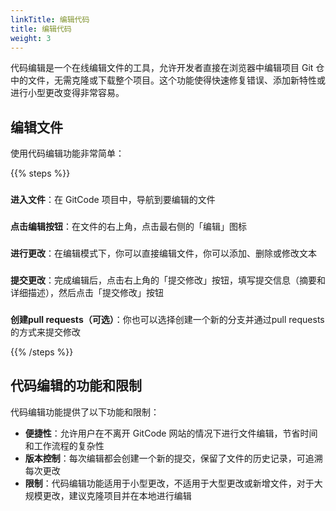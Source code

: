 ```yaml
---
linkTitle: 编辑代码
title: 编辑代码
weight: 3
---
```


代码编辑是一个在线编辑文件的工具，允许开发者直接在浏览器中编辑项目 Git 仓中的文件，无需克隆或下载整个项目。这个功能使得快速修复错误、添加新特性或进行小型更改变得非常容易。


##  编辑文件

使用代码编辑功能非常简单：

{{% steps %}}

### 
**进入文件**：在 GitCode 项目中，导航到要编辑的文件

### 
**点击编辑按钮**：在文件的右上角，点击最右侧的「编辑」图标

### 
**进行更改**：在编辑模式下，你可以直接编辑文件，你可以添加、删除或修改文本

### 
**提交更改**：完成编辑后，点击右上角的「提交修改」按钮，填写提交信息（摘要和详细描述），然后点击「提交修改」按钮

### 
**创建pull requests（可选）**：你也可以选择创建一个新的分支并通过pull requests的方式来提交修改

{{% /steps %}}

##  代码编辑的功能和限制

代码编辑功能提供了以下功能和限制：

- **便捷性**：允许用户在不离开 GitCode 网站的情况下进行文件编辑，节省时间和工作流程的复杂性
- **版本控制**：每次编辑都会创建一个新的提交，保留了文件的历史记录，可追溯每次更改
- **限制**：代码编辑功能适用于小型更改，不适用于大型更改或新增文件，对于大规模更改，建议克隆项目并在本地进行编辑
